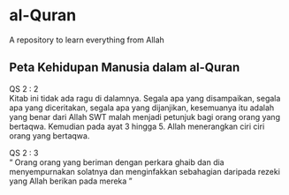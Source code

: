 # al-Quran
A repository to learn everything from Allah

## Peta Kehidupan Manusia dalam al-Quran
QS 2 : 2\
Kitab ini tidak ada ragu di dalamnya. Segala apa yang disampaikan, segala apa yang diceritakan, segala apa yang dijanjikan, kesemuanya itu adalah yang benar dari Allah SWT malah menjadi petunjuk bagi orang orang yang bertaqwa. Kemudian pada ayat 3 hingga 5. Allah menerangkan ciri ciri orang yang bertaqwa.

QS 2 : 3\
“ Orang orang yang beriman dengan perkara ghaib dan dia menyempurnakan solatnya dan menginfakkan sebahagian daripada rezeki yang Allah berikan pada mereka ”
